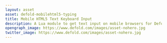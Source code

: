 ```yaml
---
layout: asset
asset: defold-mobilehtml5-typing
title: Mobile HTML5 Text Keyboard Input
description: A Lua module to get text input on mobile browsers for Defold projects.
opengraph_image: https://www.defold.com/images/asset-nohero.jpg
twitter_image: https://www.defold.com/images/asset-nohero.jpg
---
```


